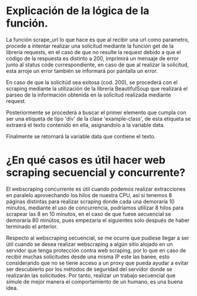 # Explicación de la lógica de la función.
La función scrape_url lo que hace es que al recibir una url como parametro, procede a intentar realizar una solicitud mediante la función get de la librería requests, en el caso de que no resulte la request debido a que el código de la respuesta es distinto a 200, imprimirá un mensaje de error junto al status code correspondiente, en caso de que al realizar la solicitud, esta arroje un error también se informará por pantalla un error.

En caso de que la solicitúd sea exitosa (cod. 200), se procederá con el scraping mediante la utilización de la librería BeautifulSoup que realizará el parseo de la información obtenida en la solicitud realizada mediante request.

Posteriormente se procederá a buscar el primer elemento que cumpla con ser una etiqueta de tipo 'div' de la clase 'example-class', de esta etiqueta se extraerá el texto contenido en ella, asignandolo a la variable data.

Finalmente se retornará la variable data que contiene el texto.

# ¿En qué casos es útil hacer web scraping secuencial y concurrente?

El webscraping concurrente es útil cuando podemos realizar extracciones en paralelo aprovechando los hilos de nuestra CPU, así si tenemos 8 páginas distintas para realizar scraping donde cada una demoraría 10 minutos, mediante el uso de concurrencia, podríamos utilizar 8 hilos para scrapear las 8 en 10 minutos, en el caso de que fuese secuencial se demoraría 80 minútos, pues empezaría el siguientes solo después de haber terminado el anterior.

Respecto al webscraping secuencial, se me ocurre que pudiese llegar a ser útil cuando se desea realizar webscraping a algún sitio alojado en un servidor que tenga protección contra web scraping, por lo que en caso de recibir muchas solicitudes desde una misma IP este las banee, esto considerando que no se tiene acceso a un proxy que pueda ayudar a evitar ser descubierto por los métodos de seguridad del servidor donde se realizarán las solicitudes. Por tanto, realizar un trabajo secuencial que simule de mejor manera el comportamiento de un humano, es una buena idea.